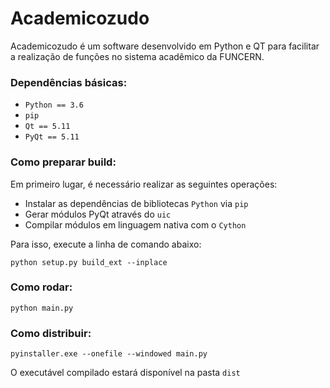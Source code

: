 # Academicozudo

Academicozudo é um software desenvolvido em Python e QT para facilitar a realização de funções no sistema acadêmico da FUNCERN.

### Dependências básicas:

- `Python == 3.6`
- `pip`
- `Qt == 5.11`
- `PyQt == 5.11`


### Como preparar build:

Em primeiro lugar, é necessário realizar as seguintes operações:
- Instalar as dependências de bibliotecas `Python` via `pip`
- Gerar módulos PyQt através do `uic`
- Compilar módulos em linguagem nativa com o `Cython`

Para isso, execute a linha de comando abaixo:

`python setup.py build_ext --inplace`

### Como rodar:

`python main.py`


### Como distribuir:

`pyinstaller.exe --onefile --windowed main.py`

O executável compilado estará disponível na pasta `dist`